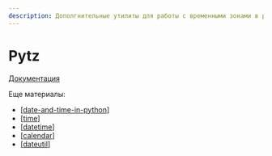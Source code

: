 ```yaml
---
description: Дополгнительные утилиты для работы с временными зонами в python
---
```

# Pytz

[Документация](https://pythonhosted.org/pytz/)

Еще материалы:

- [[date-and-time-in-python]]
- [[time]]
- [[datetime]]
- [[calendar]]
- [[dateutil]]

[//begin]: # "Autogenerated link references for markdown compatibility"
[date-and-time-in-python]: date-and-time-in-python "Date and time in python"
[time]: time "Time"
[datetime]: datetime "Datetime"
[calendar]: calendar "Calendar"
[dateutil]: dateutil "Dateutil"
[//end]: # "Autogenerated link references"
